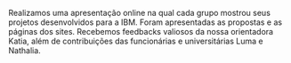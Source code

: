 Realizamos uma apresentação online na qual cada grupo mostrou seus projetos desenvolvidos para a IBM. Foram apresentadas as propostas e as páginas dos sites. Recebemos feedbacks valiosos da nossa orientadora Katia, além de contribuições das funcionárias e universitárias Luma e Nathalia.
